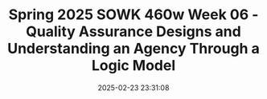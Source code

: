 ---
layout: single_presentation
name: spring-2025-sowk-460w-week-06-quality-assurance-designs-and-understanding-an-agency-through-a-logic-model.md
title: "Spring 2025 SOWK 460w Week 06 - Quality Assurance Designs and Understanding an Agency Through a Logic Model"
date:  2025-02-23 23:31:08
presentation_id: liCMyT
permalink: /liCMyT/
redirect_from:
  - /presentations/liCMyT/spring-2025-sowk-460w-week-06-quality-assurance-designs-and-understanding-an-agency-through-a-logic-model
slides: 
  - slide_name: deck-liCMyT-large-0.jpeg
    slide_alt: "Slide features text 'Quality Assurance Designs' and 'Understanding an Agency Through a Logic Model' alongside a diagram of connected squares. It's for 'Spring 2025 SOWK 460w Week 06' by Jacob Campbell."
  - slide_name: deck-liCMyT-large-1.jpeg
    slide_alt: "Slide with agenda text outlines Week 06 plan. Topics include quality assurance design strategies, survey question development, developing a quality assurance design study, and logic models. Instructor: Jacob Campbell, Ph.D. Spring 2025 SOWK 460w."
  - slide_name: deck-liCMyT-large-2.jpeg
    slide_alt: "A presentation slide outlines elements evaluated in Quality Assurance Design. Categories include Client Satisfaction, Provider Competence, Service Effectiveness, Relevance of Services, and Service Reliability. Important aspects involve service acceptability, counselor competence, outcome effectiveness, and cost. - Jacob Campbell, Ph.D. LCSW at Heritage University- (Royse, 2023)- Spring 2025 SOWK 460w"
  - slide_name: deck-liCMyT-large-3.jpeg
    slide_alt: "Icons represent data collection methods: personal interviews, telephone surveys, mailed surveys, electronic surveys, focus groups, and a faces scale. Text includes 'Collection Strategies' and attribution details for Jacob Campbell, Ph.D. at Heritage University."
  - slide_name: deck-liCMyT-large-4.jpeg
    slide_alt: "A parent questionnaire from the Bridges Program is shown, focusing on school connection, behavior support, legal and childcare concerns, community resources, and guardian support. It includes sections for additional comments."
  - slide_name: deck-liCMyT-large-5.jpeg
    slide_alt: "A structured table explains survey question pitfalls, including 'Doublebarreled questions,' 'Leading Questions,' 'Inadequate Response Options,' and 'Negative Items,' each with descriptions, examples, and revisions. Text emphasizes refining questions for clarity.Important text:- **Doublebarreled questions**  - *Description:* Double-barreled items ask multiple things in one question but only allow for a single answer.  - *Example:* 'How satisfied are you with the caseworker’s support and the timeliness of services provided?'  - *Revision:* 'How satisfied are you with the support provided by your caseworker? And how satisfied are you with the timeliness of services provided?'- **Leading Questions**  - *Description:* Leading items introduce bias and can influence responses. Ensure earlier questions do not affect later answers.  - *Example:* 'How helpful was our highly trained and compassionate staff in addressing your needs?'  - *Revision:* 'How would you rate the staff’s ability to address your needs?'- **Inadequate Response Options**  - *Description:* An inadequate range of response options may force inaccurate answers or cause respondent frustration and dropout.  - *Example:* 'How many years have you been a client? [ ] 1 year [ ] More than 10 years'  - *Revision:* 'How many years have you been a client? [ ] Less than 1 year [ ] 2-3 years [ ] 4-7 years"
  - slide_name: deck-liCMyT-large-6.jpeg
    slide_alt: "The slide titled 'Developing Survey Questions' contrasts closed-ended with open-ended question types, listing ordered and unordered choices, with considerations like wording clarity and response adequacy. Credits include Jacob Campbell, Ph.D. at Heritage University, Spring 2025 SOWK 460w."
  - slide_name: deck-liCMyT-large-7.jpeg
    slide_alt: "Slide titled 'Developing a Quality Assurance Survey for Heritage BASW Program' outlines three steps for creating a survey, featuring a QR code and attributed to Jacob Campbell, Ph.D., LCSW at Heritage University."
  - slide_name: deck-liCMyT-large-8.jpeg
    slide_alt: "Diagram depicts a hierarchy of boxes linked by lines, illustrating a logic model. Text explains the model's purpose in displaying outcomes linked with program activities. Presented by Jacob Campbell, Ph.D., Heritage University."
  - slide_name: deck-liCMyT-large-9.jpeg
    slide_alt: "Slide details the purpose and benefits of logic models. Bulleted points emphasize stakeholder engagement, synthesis of views, integrated model development, and public scrutiny. It serves management, evaluation, promotion, and grant proposals."
  - slide_name: deck-liCMyT-large-10.jpeg
    slide_alt: "Slide displays a list of questions with the heading 'Potential Interview Questions.' Topics include program organization, objectives, accomplishments, resources, information usage, program performance, measures, challenges, and future factors. Footer cites Jacob Campbell, Ph.D., Heritage University, and course details."
  - slide_name: deck-liCMyT-large-11.jpeg
    slide_alt: "Table labeled 'Logic Model for A Program,' describes columns: Resources, Staff Activities, Program Processes, Immediate Outcomes, Intermediate Outcomes, and Long-range Outcomes. Includes definitions for each term. ℹ️ Heritage University; Kapp & Anderson, 2010."
  - slide_name: deck-liCMyT-large-12.jpeg
    slide_alt: "A table details cardiovascular health needs, resources, activities, outputs, and outcomes. Categories include sedentary lifestyle and unhealthy eating practices, linked to activities like pop-up screenings and awareness events, showing impacts on community health.Text: 'Cardiovascular Health, Senior Citizen Center, civic organizations, pop-up blood pressure screenings, 300 persons screened in year 1, etc.' Authorship: 'Jacob Campbell, Ph.D. LCSW at Heritage University.'"
  - slide_name: deck-liCMyT-large-13.jpeg
    slide_alt: "A flowchart titled 'Family Assessment Response Pathway' includes columns: Service/Activity, Outputs, Short-term Outcomes, Intermediate Outcomes, Long-term Outcomes. It outlines family support processes and goals, from intake to safety improvements. (Source: State of Washington Department of Social and Health Services, 2013)"
  - slide_name: deck-liCMyT-large-14.jpeg
    slide_alt: "A logic model diagram illustrates a program's flow from inputs to outcomes. It includes sections for inputs, outputs, and impacts, detailing various aspects like staff, activities, and long-term objectives."
  - slide_name: deck-liCMyT-large-15.jpeg
    slide_alt: "The image displays the 'Pasco Discovery Coalition Logic Model.' Sections labeled 'Long-Term Consequences' to 'Evaluation Plan' outline problem areas, contributing factors, strategies, and assessments. It includes boxed text with specific issues, factors, and actions."
  - slide_name: deck-liCMyT-large-16.jpeg
    slide_alt: "Classroom with empty desks and chairs, bookshelves filled with educational materials. Text: 'Practice: Developing a Logic Model. Ask questions about the Children's Day Program to work in small groups to create an example of a logic model.'"
  - slide_name: deck-liCMyT-large-17.jpeg
    slide_alt: "Multiple hands with blue wristbands reach towards the center of the image in a display of unity. Text on the right side includes:'Make a Plan for Developing Your Logic Model- Who are the stakeholders for your agency- What would be some of your questions- What would the categories look likeJacob Campbell, Ph.D. LICSW at Heritage UniversitySpring 2025 SOWK 460w'"
presentation_description_md: >
  In%20week%20six,%20we%20are%20continuing%20to%20explore%20methodologies%20for%20program%20evaluations.%20Many%20of%20your%20program%20evaluations%20will%20gather%20staff%20perspectives%20on%20the%20agency,%20similar%20to%20quality%20assurance%20design%20methodologies.%20We%20will%20work%20on%20how%20to%20develop%20a%20survey%20and%20create%20an%20example%20version%20during%20class.%20We%20will%20also%20examine%20your%20logic%20models%20and%20how%20to%20develop%20them.%20Students%20will%20continue%20to%20work%20on%20their%20general%20evaluations%20and%20reflect%20on%20the%20experience%20in%20their%20journals.%0A%0AThe%20agenda%20for%20the%20class%20is%20as%20follows:%0A%0A-%20Quality%20assurance%20design%20strategies%0A-%20Developing%20questions%20used%20on%20surveys%0A-%20Practice%20developing%20a%20quality%20assurance%20design%20study%0A-%20Logic%20models
downloadable_slides: deck-liCMyT.pdf
slides_count: 18
header:
  teaser: deck-liCMyT-thumb-0.jpeg
presentation_video: 
location: "Heritage University"
tags:
  - Heritage University
  - BASW Program
  - SOWK 460w
---